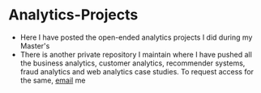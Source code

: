 # Analytics-Projects
- Here I have posted the open-ended analytics projects I did during my Master's
- There is another private repository I maintain where I have pushed all the business analytics, customer analytics, recommender systems, fraud analytics and web analytics case studies. To request access for the same, [email](bentos.sheds_0j@icloud.com) me

